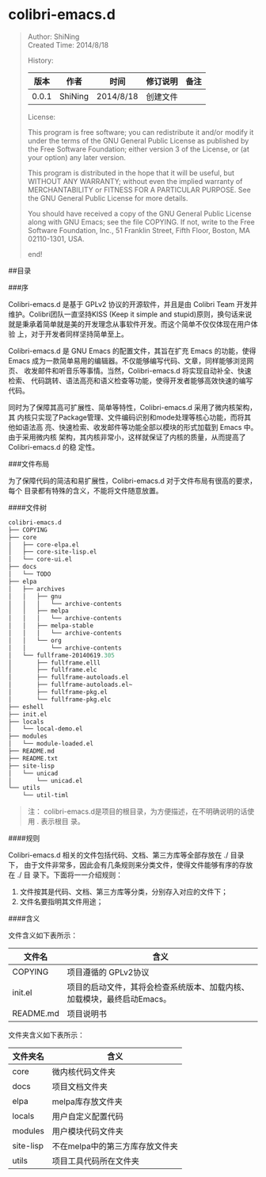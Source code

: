 colibri-emacs.d
===============

>Author: ShiNing    
>Created Time: 2014/8/18     
>
>History:    
>
>| 版本 | 作者  | 时间 | 修订说明 | 备注 |
>| ---- | ----- | ---- | ---- | ---- |
>| 0.0.1  | ShiNing | 2014/8/18 | 创建文件 | |
>
>License:
>
>This program is free software; you can redistribute it and/or
>modify it under the terms of the GNU General Public License
>as published by the Free Software Foundation; either version 3
>of the License, or (at your option) any later version.     
>
>This program is distributed in the hope that it will be useful,
>but WITHOUT ANY WARRANTY; without even the implied warranty of
>MERCHANTABILITY or FITNESS FOR A PARTICULAR PURPOSE.  See the
>GNU General Public License for more details.
>
>You should have received a copy of the GNU General Public License
>along with GNU Emacs; see the file COPYING.  If not, write to the
>Free Software Foundation, Inc., 51 Franklin Street, Fifth Floor,
>Boston, MA 02110-1301, USA.
>
>end!


##目录



###序

Colibri-emacs.d 是基于 GPLv2 协议的开源软件，并且是由 Colibri Team 开发并
维护。Colibri团队一直坚持KISS (Keep it simple and stupid)原则，换句话来说
就是秉承着简单就是美的开发理念从事软件开发。而这个简单不仅仅体现在用户体验
上，对于开发者同样坚持简单至上。

Colibri-emacs.d 是 GNU Emacs 的配置文件，其旨在扩充 Emacs 的功能，使得
Emacs 成为一款简单易用的编辑器。不仅能够编写代码、文章，同样能够浏览网页、
收发邮件和听音乐等事情。当然，Colibri-emacs.d 将实现自动补全、快速检索、
代码跳转、语法高亮和语义检查等功能，使得开发者能够高效快速的编写代码。

同时为了保障其高可扩展性、简单等特性，Colibri-emacs.d 采用了微内核架构，其
内核只实现了Package管理、文件编码识别和mode处理等核心功能，而将其他如语法高
亮、快速检索、收发邮件等功能全部以模块的形式加载到 Emacs 中。由于采用微内核
架构，其内核非常小，这样就保证了内核的质量，从而提高了 Colibri-emacs.d 的稳
定性。

###文件布局

为了保障代码的简洁和易扩展性，Colibri-emacs.d 对于文件布局有很高的要求，每个
目录都有特殊的含义，不能将文件随意放置。

####文件树

```lisp
colibri-emacs.d   
├── COPYING   
├── core   
│   ├── core-elpa.el   
│   ├── core-site-lisp.el   
│   └── core-ui.el   
├── docs   
│   └── TODO  
├── elpa  
│   ├── archives   
│   │   ├── gnu   
│   │   │   └── archive-contents   
│   │   ├── melpa   
│   │   │   └── archive-contents  
│   │   ├── melpa-stable  
│   │   │   └── archive-contents  
│   │   └── org  
│   │       └── archive-contents  
│   └── fullframe-20140619.305  
│       ├── fullframe.elll  
│       ├── fullframe.elc  
│       ├── fullframe-autoloads.el  
│       ├── fullframe-autoloads.el~  
│       ├── fullframe-pkg.el  
│       └── fullframe-pkg.elc  
├── eshell   
├── init.el    
├── locals  
│   └── local-demo.el  
├── modules   
│   └── module-loaded.el   
├── README.md   
├── README.txt  
├── site-lisp   
│   └── unicad   
│       └── unicad.el  
└── utils    
    └── util-timl   
```

>注： 
>colibri-emacs.d是项目的根目录，为方便描述，在不明确说明的话使用 . 表示根目
>录。

####规则

Colibri-emacs.d 相关的文件包括代码、文档、第三方库等全部存放在 ./ 目录下，
由于文件非常多，因此会有几条规则来分类文件，使得文件能够有序的存放在 ./ 目
录下。下面将一一介绍规则：     
1. 文件按其是代码、文档、第三方库等分类，分别存入对应的文件下；    
2. 文件名要指明其文件用途；   

####含义

文件含义如下表所示：  

| 文件名    | 含义                                                                    | 
| --------- | ----------------------------------------------------------------------- |  
| COPYING   | 项目遵循的 GPLv2协议                                                    |
| init.el   | 项目的启动文件，其将会检查系统版本、加载内核、加载模块，最终启动Emacs。 |
| README.md | 项目说明书                                                              |

文件夹含义如下表所示：   

| 文件夹名  | 含义                            |
| --------- | ------------------------------- |
| core      | 微内核代码文件夹                |
| docs      | 项目文档文件夹                  |
| elpa      | melpa库存放文件夹               |
| locals    | 用户自定义配置代码              |
| modules   | 用户模块代码文件夹              |
| site-lisp | 不在melpa中的第三方库存放文件夹 |
| utils     | 项目工具代码所在文件夹          |
